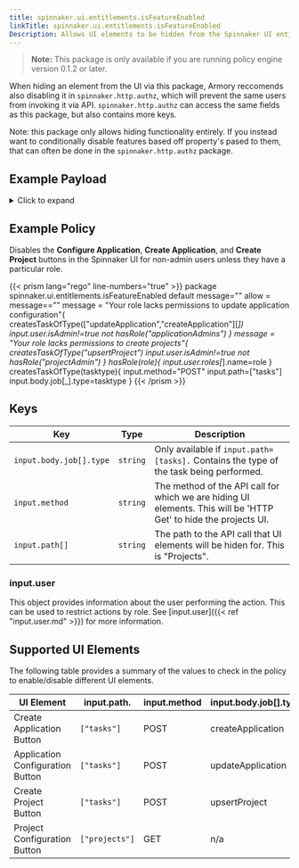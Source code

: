 ```yaml
---
title: spinnaker.ui.entitlements.isFeatureEnabled
linkTitle: spinnaker.ui.entitlements.isFeatureEnabled
Description: Allows UI elements to be hidden from the Spinnaker UI entirely.
---
```


>**Note:** This package is only available if you are running policy engine version 0.1.2 or later.

When hiding an element from the UI via this package, Armory reccomends also disabling it in `spinnaker.http.authz`, which will prevent the same users from invoking it via API. `spinnaker.http.authz` can access the same fields as this package, but also contains more keys.

Note: this package only allows hiding functionality entirely. If you instead want to conditionally disable features based off property's pased to them, that can often be done in the `spinnaker.http.authz` package.

## Example Payload

<details><summary>Click to expand</summary>

```json
{
  "input": {
    "body": {
      "job": [
        {
          "type": "createApplication"
        }
      ]
    },
    "method": "POST",
    "path": [
      "tasks"
    ],
    "user": {
      "isAdmin": false,
      "roles": [
        {
          "name": "armory-io",
          "source": "GITHUB_TEAMS"
        },
        {
          "name": "productmanagers",
          "source": "GITHUB_TEAMS"
        }
      ],
      "username": "myUserName"
    }
  }
}
```
</details>

## Example Policy

Disables the **Configure Application**, **Create Application**, and **Create Project** buttons in the Spinnaker UI for non-admin users unless they have a particular role.

{{< prism lang="rego" line-numbers="true" >}}
    package spinnaker.ui.entitlements.isFeatureEnabled
    default message=""
    allow = message==""
    message = "Your role lacks permissions to update application configuration"{
          createsTaskOfType(["updateApplication","createApplication"][_])
          input.user.isAdmin!=true
          not hasRole("applicationAdmins")
    }
    message = "Your role lacks permissions to create projects"{
          createsTaskOfType("upsertProject")
          input.user.isAdmin!=true
          not hasRole("projectAdmin")
    }
    hasRole(role){
        input.user.roles[_].name=role
    }
    createsTaskOfType(tasktype){
        input.method="POST"
        input.path=["tasks"]
        input.body.job[_].type=tasktype
    }
{{< /prism >}}

## Keys

| Key                     | Type     | Description                                                                                                      |
| ----------------------- | -------- | ---------------------------------------------------------------------------------------------------------------- |
| `input.body.job[].type` | `string` | Only available if `input.path=[tasks].` Contains the type of the task being performed.                           |
| `input.method`          | `string` | The method of the API call for which we are hiding UI elements. This will be 'HTTP Get' to hide the projects UI. |
| `input.path[]`          | `string` | The path to the API call that UI elements will be hiden for. This is "Projects".                                 |

### input.user

This object provides information about the user performing the action. This can be used to restrict actions by role. See [input.user]({{< ref "input.user.md" >}}) for more information.

## Supported UI Elements

The following table provides a summary of the values to check in the policy to enable/disable different UI elements.

| UI Element                       | input.path.    | input.method | input.body.job[].type |
| -------------------------------- | -------------- | ------------ | ---------------------- |
| Create Application Button        | `["tasks"]`    | POST         | createApplication      |
| Application Configuration Button | `["tasks"]`    | POST         | updateApplication      |
| Create Project Button            | `["tasks"]`    | POST         | upsertProject          |
| Project Configuration Button     | `["projects"]` | GET          | n/a                    |